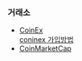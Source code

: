 ### 거래소
- [CoinEx](https://www.coinex.com/)  
[coninex 가입방법](http://givetoyou.net/303)  
- [CoinMarketCap](https://coinmarketcap.com/ko/exchanges/coinex/)  

